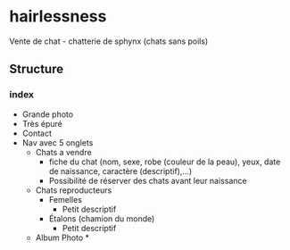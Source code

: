 # hairlessness
Vente de chat - chatterie de sphynx (chats sans poils)

## Structure

### index
* Grande photo
* Très épuré
* Contact
* Nav avec 5 onglets
  * Chats a vendre
    * fiche du chat (nom, sexe, robe (couleur de la peau), yeux, date de naissance, caractère (descriptif),...)
    * Possibilité de réserver des chats avant leur naissance
  * Chats reproducteurs
    * Femelles
      * Petit descriptif
    * Étalons (chamion du monde)
      * Petit descriptif
  * Album Photo 
    * 
